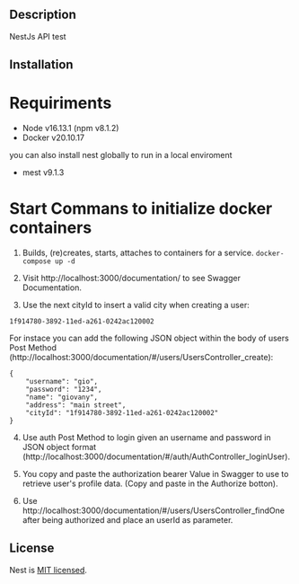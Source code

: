 ## Description
NestJs API test
## Installation

# Requiriments
- Node v16.13.1 (npm v8.1.2)
- Docker v20.10.17

you can also install nest globally to run in a local enviroment
- mest v9.1.3
# Start Commans to initialize docker containers
1. Builds, (re)creates, starts, attaches to containers for a service.
`docker-compose up -d`

2. Visit http://localhost:3000/documentation/ to see Swagger Documentation.

3. Use the next cityId to insert a valid city when creating a user: 
```
1f914780-3892-11ed-a261-0242ac120002
```

For instace you can add the following JSON object within the body of users Post Method (http://localhost:3000/documentation/#/users/UsersController_create):

```
{
    "username": "gio",
    "password": "1234",
    "name": "giovany",
    "address": "main street",
    "cityId": "1f914780-3892-11ed-a261-0242ac120002"
}
```
4. Use auth Post Method to login given an username and password in JSON object format (http://localhost:3000/documentation/#/auth/AuthController_loginUser).

5. You copy and paste the authorization bearer Value in Swagger to use to retrieve user's profile data. (Copy and paste in the Authorize botton).

6. Use http://localhost:3000/documentation/#/users/UsersController_findOne after being authorized and place an userId as parameter.

## License

Nest is [MIT licensed](LICENSE).